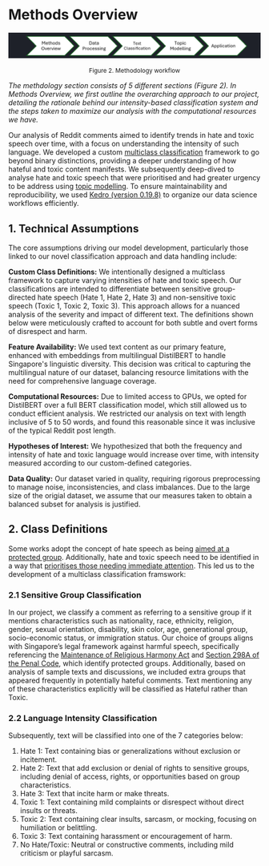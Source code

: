 # Methods Overview

<!-- ## 3.1 Technical Assumptions

_In this subsection, you should set out the assumptions that are directly related to your model development process. Some general categories include:_

- _How to define certain terms as variables_
- _What features are available / not available_
- _What kind of computational resources are available to you (ie on-premise vs cloud, GPU vs CPU, RAM availability)_
- _What the key hypotheses of interest are_
- _What the data quality is like (especially if incomplete / unreliable)_ -->

![flow](methods.png)

<div align="center" style="font-size:  0.85em;">

Figure 2. Methodology workflow

</div>

_The methdology section consists of 5 different sections (Figure 2). In Methods Overview, we first outline the overarching approach to our project, detailing the rationale behind our intensity-based classification system and the steps taken to maximize our analysis with the computational resources we have._

Our analysis of Reddit comments aimed to identify trends in hate and toxic speech over time, with a focus on understanding the intensity of such language. We developed a custom [multiclass classification](../methodology/modelling/model1.md#multiclass-text-classification-model) framework to go beyond binary distinctions, providing a deeper understanding of how hateful and toxic content manifests. We subsequently deep-dived to analyse hate and toxic speech that were prioritised and had greater urgency to be address using [topic modelling](../methodology/modelling/model2.md#methodology-and-tools-for-analyzing-reddit-data). To ensure maintainability and reproducibility, we used [Kedro (version 0.19.8)](data-processing/index.md#11-kedro) to organize our data science workflows efficiently.

## 1. Technical Assumptions

The core assumptions driving our model development, particularly those linked to our novel classification approach and data handling include:

**Custom Class Definitions:** We intentionally designed a multiclass framework to capture varying intensities of hate and toxic speech. Our classifications are intended to differentiate between sensitive group-directed hate speech (Hate 1, Hate 2, Hate 3) and non-sensitive toxic speech (Toxic 1, Toxic 2, Toxic 3). This approach allows for a nuanced analysis of the severity and impact of different text. The definitions shown below were meticulously crafted to account for both subtle and overt forms of disrespect and harm.

**Feature Availability:** We used text content as our primary feature, enhanced with embeddings from multilingual DistilBERT to handle Singapore's linguistic diversity. This decision was critical to capturing the multilingual nature of our dataset, balancing resource limitations with the need for comprehensive language coverage.

**Computational Resources:** Due to limited access to GPUs, we opted for DistilBERT over a full BERT classification model, which still allowed us to conduct efficient analysis. We restricted our analysis on text with length inclusive of 5 to 50 words, and found this reasonable since it was inclusive of the typical Reddit post length.

**Hypotheses of Interest:** We hypothesized that both the frequency and intensity of hate and toxic language would increase over time, with intensity measured according to our custom-defined categories.

**Data Quality:** Our dataset varied in quality, requiring rigorous preprocessing to manage noise, inconsistencies, and class imbalances. Due to the large size of the origial dataset, we assume that our measures taken to obtain a balanced subset for analysis is justified.

## 2. Class Definitions

Some works adopt the concept of hate speech as being [aimed at a protected group](https://arxiv.org/abs/2405.01842). Additionally, hate and toxic speech need to be identified in a way that [prioritises those needing immediate attention](https://aclanthology.org/W19-3506.pdf). This led us to the development of a multiclass classification framswork:

### 2.1 Sensitive Group Classification

In our project, we classify a comment as referring to a sensitive group if it mentions characteristics such as nationality, race, ethnicity, religion, gender, sexual orientation, disability, skin color, age, generational group, socio-economic status, or immigration status. Our choice of groups aligns with Singapore’s legal framework against harmful speech, specifically referencing the [Maintenance of Religious Harmony Act](https://sso.agc.gov.sg/Act/MRHA1990) and [Section 298A of the Penal Code](https://sso.agc.gov.sg/Act/PC1871), which identify protected groups. Additionally, based on analysis of sample texts and discussions, we included extra groups that appeared frequently in potentially hateful comments. Text mentioning any of these characteristics explicitly will be classified as Hateful rather than Toxic.

### 2.2 Language Intensity Classification

Subsequently, text will be classified into one of the 7 categories below:

1. Hate 1: Text containing bias or generalizations without exclusion or incitement.
2. Hate 2: Text that add exclusion or denial of rights to sensitive groups, including denial of access, rights, or opportunities based on group characteristics.
3. Hate 3: Text that incite harm or make threats.
4. Toxic 1: Text containing mild complaints or disrespect without direct insults or threats.
5. Toxic 2: Text containing clear insults, sarcasm, or mocking, focusing on humiliation or belittling.
6. Toxic 3: Text containing harassment or encouragement of harm.
7. No Hate/Toxic: Neutral or constructive comments, including mild criticism or playful sarcasm.
